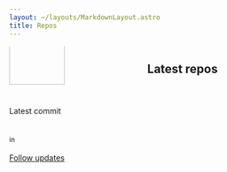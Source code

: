 ```yaml
---
layout: ~/layouts/MarkdownLayout.astro
title: Repos
---
```


<style>
	#unicorn-icon {
		margin-top: -30px;
		margin-bottom: 20px;
	}

	#latest-repos-container h2 {
		margin-bottom: 2rem;
	}

	#latest-repos h4 {
		margin-bottom: 0.5rem;
	}
</style>

<!-- TODO: Switch to type:module when I have replaced timeago with the native method -->
<script>
// Latest GitHub commit

// TODO: Remove this wrapper when top-level await is supported everywhere.
(async () => {
	// Helper
	const dom = {
		select: document.querySelector.bind(document),
		selectAll: document.querySelectorAll.bind(document)
	};

	const username = 'o9-9';
	const email = 'o9-9@gmail.com';

	const response = await fetch(`https://api.github.com/users/${username}/events/public`);
	const json = await response.json();

	// TODO: Support pagination if no suitable event can be found in the first request:
	// https://developer.github.com/v3/activity/events/#list-public-events-performed-by-a-user
	let latestCommit;
	const latestPushEvent = json.find(event => {
		if (event.type !== 'PushEvent') {
			return false;
		}

		// Ensure the commit is authored by me and I'm not just a "committer"
		latestCommit = event.payload.commits.reverse().find(commit => commit.author.email === email);
		return Boolean(latestCommit);
	});

	if (!latestCommit) {
		dom.select('#latest-commit').textContent = 'No commit';
		return;
	}

	const {repo, created_at: createdAt} = latestPushEvent;
	const repoUrl = `https://github.com/${repo.name}`;

	const commitTitleElement = dom.select('#latest-commit .commit-title');
	commitTitleElement.href = `${repoUrl}/commit/${latestCommit.sha}`;
	const commitMessageLines = latestCommit.message.trim().split('\n');
	commitTitleElement.title = commitMessageLines.slice(1).join('\n').trim();
	commitTitleElement.textContent = commitMessageLines[0].trim();

	const commitDateElement = dom.select('#latest-commit .commit-date');
	commitDateElement.textContent = window.timeago().format(createdAt);

	const repoTitleElement = dom.select('#latest-commit .repo-title');
	repoTitleElement.href = repoUrl;
	repoTitleElement.textContent = repo.name.replace(new RegExp(`^${username}/`), '');
})();
</script>

<script type="module">
// Latest GitHub repos

(async () => {
	// Helper
	const dom = {
		select: document.querySelector.bind(document),
		slectAll: document.querySelectorAll.bind(document)
	};

	const isDev = ['localhost', '127.0.0.1'].includes(location.hostname);
	const insertHypenationHintsForCamelCase = string => string.replace(/([a-z])([A-Z])/g, '$1\u00AD$2');

	const textColorFromBackgroundColor = color => {
		if (color.length < 5) {
			color += color.slice(1);
		}

		return parseInt(color.replace('#', '0x'), 16) > (0xFFFFFF / 2) ? '#333' : '#fff';
	};

	const url = isDev ? 'http://localhost:3000' : 'https://gh-latest-repos-o9-9.vercel.app';

	const json = await (await fetch(url)).json();

	const template = dom.select('#latest-repos-template');
	const container = dom.select('#latest-repos');

	for (const repo of json.reverse()) {
		if (!repo.description) {
			continue;
		}

		const content = template.cloneNode(true).content;

		const a = content.querySelector('.latest-repos-title');
		a.href = repo.url;
		a.textContent = insertHypenationHintsForCamelCase(repo.name);

		const lang = content.querySelector('.latest-repos-language');
		if (repo.primaryLanguage) {
			lang.textContent = repo.primaryLanguage.name;
			lang.style.color = textColorFromBackgroundColor(repo.primaryLanguage.color);
			lang.style.backgroundColor = repo.primaryLanguage.color;

			const query = `user:o9-9 user:chalk user:avajs user:xojs language:${repo.primaryLanguage.name.toLowerCase()} archived:false`;
			const url = new URL('https://github.com/search');
			url.searchParams.append('q', query);
			lang.href = url;
		} else {
			lang.classList.add('is-unclickable');
		}

		content.querySelector('.latest-repos-description').textContent = repo.description;

		container.appendChild(document.importNode(content, true));
	}

	dom.select('#projects').style.opacity = 1;
})();
</script>

<section class="hero is-fullheight">
	<div id="projects" class="hero-body container">
		<div class="columns is-vcentered">
			<div class="column has-text-centered">
				<img id="unicorn-icon" src="unicorn.svg" width="100" height="100">
				<h4 class="title is-4" style="font-weight: 400">Latest commit</h4>
				<div id="latest-commit">
					<a class="commit-title nice-link" href=""></a>
					<br>
					<span style="font-size: 12px">
						<span class="commit-date"></span> in <a class="repo-title" href=""></a>
					</span>
				</div>
				<br>
				<a href="https://twitter.com/sindre_gh_repos">Follow updates</a>
			</div>
			<div id="latest-repos-container" class="column is-three-fifths is-offset-1 has-nice-link">
				<h2 class="title is-2">Latest repos</h2>
				<template id="latest-repos-template">
					<div class="column is-half">
						<h4 class="title is-4">
							<a class="latest-repos-title" href=""></a>
							<a class="tag is-small latest-repos-language">¯\_(ツ)_/¯</a>
						</h4>
						<p class="latest-repos-description"></p>
					</div>
				</template>
				<div id="latest-repos" class="columns is-multiline"></div>
			</div>
		</div>
	</div>
</section>
